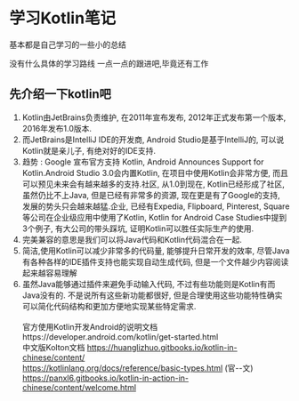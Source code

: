 # 学习Kotlin笔记
基本都是自己学习的一些小的总结 

没有什么具体的学习路线 一点一点的跟进吧,毕竟还有工作

## 先介绍一下kotlin吧
1. Kotlin由JetBrains负责维护, 在2011年宣布发布, 2012年正式发布第一个版本, 2016年发布1.0版本.</br>
2. 而JetBrains是IntelliJ IDE的开发商, Android Studio是基于IntelliJ的, 可以说Kotlin就是亲儿子, 有绝对好的IDE支持.</br>
3. 趋势 : Google 宣布官方支持 Kotlin, Android Announces Support for Kotlin.Android Studio 3.0会内置Kotlin, 在项目中使用Kotlin会非常方便, 而且可以预见未来会有越来越多的支持.社区, 从1.0到现在, Kotlin已经形成了社区, 虽然仍比不上Java, 但是已经有非常多的资源, 现在更是有了Google的支持, 发展的势头只会越来越猛.企业, 已经有Expedia, Flipboard, Pinterest, Square等公司在企业级应用中使用了Kotlin, Kotlin for Android Case Studies中提到3个例子, 有大公司的带头踩坑, 证明Kotlin可以胜任实际生产的使用.</br>
4. 完美兼容的意思是我们可以将Java代码和Kotlin代码混合在一起.</br>
5. 简洁,使用Kotlin可以减少非常多的代码量, 能够提升日常开发的效率, 尽管Java有各种各样的IDE插件支持也能实现自动生成代码, 但是一个文件越少内容阅读起来越容易理解</br>
6. 虽然Java能够通过插件来避免手动输入代码, 不过有些功能则是Kotlin有而Java没有的.
不是说所有这些新功能都很好, 但是合理使用这些功能特性确实可以简化代码结构和更加方便地实现某些特定需求.</br></br>
官方使用Kotlin开发Android的说明文档https://developer.android.com/kotlin/get-started.html    </br>
中文版Kolton文档  https://huanglizhuo.gitbooks.io/kotlin-in-chinese/content/   </br>
https://kotlinlang.org/docs/reference/basic-types.html    (官--文)</br>
https://panxl6.gitbooks.io/kotlin-in-action-in-chinese/content/welcome.html   </br>
